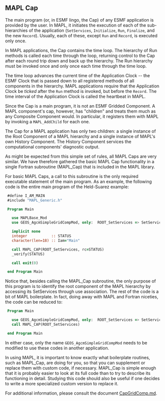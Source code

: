 ## MAPL Cap

The main program (or, in ESMF lingo, the Cap) of any ESMF application is 
provided by the user. In MAPL, it initiates the execution of each of the
sub-hierarchies of the application (`SetServices`, `Initialize`, `Run`,
`Finalize`, and the new `Record`). 
Usually, each of these, except `Run` and `Record`, is executed only once.

 In MAPL applications, the Cap contains the time loop.
 The hierarchy of Run methods is called each time through the loop,
 returning control to the Cap after each round trip down and back up
 the hierarchy. The Run hierarchy must be invoked once and only once
 each time through the time loop.

 The time loop advances the current time of the Application Clock -- the ESMF
 Clock that is passed down to all registered methods of all components in
 the hierarchy. MAPL applications require that the Application Clock be
 _ticked_ after the `Run` method is invoked, but before the `Record`.
 The time interval of the Application Clock is called the heartbeat in MAPL.

 Since the Cap is a main program, it is not an ESMF Gridded Component.
 A MAPL component's cap, however, has "children" and treats them much
 as any Composite Component would. In particular, it registers them with
 MAPL by invoking a `MAPL_AddChild` for each one.

 The Cap for a MAPL application has only two children: a single instance
 of the Root Component of a MAPL hierarchy and a single instance of MAPL's
 own History Component. The History Component services the computational
 components' diagnostic output.

 As might be expected from this simple set of rules, all MAPL Caps are
 very similar. We have therefore gathered the basic MAPL Cap functionality
 in a single Fortran subroutine (MAPL_Cap) that is included in the
 MAPL library.

 For basic MAPL Caps, a call to this subroutine is the only required
 executable statement of the main program. As an example, the following code
 is the entire main program of the Held-Suarez example:

```fortran
 #define I_AM_MAIN
 #include "MAPL_Generic.h"

 Program Main

   use MAPLBase_Mod
   use GEOS_AgcmSimpleGridCompMod, only:  ROOT_SetServices => SetServices

   implicit none
   integer           :: STATUS
   character(len=18) :: Iam="Main"

   call MAPL_CAP(ROOT_SetServices, rc=STATUS)
   _verify(STATUS)

   call exit(0)

 end Program Main
```

Notice that, besides calling the MAPL_Cap subroutine, the only purpose
of this program is to identify the root component of the MAPL hierarchy
by accessing its SetServices through use association. The rest of the code
is a bit of MAPL boilerplate. In fact, doing away with MAPL and Fortran
niceties, the code can be reduced to:

```fortran
 Program Main

   use GEOS_AgcmSimpleGridCompMod, only:  ROOT_SetServices => SetServices
   call MAPL_CAP(ROOT_SetServices)

 end Program Main
```

In either case, only the name `GEOS_AgcmSimpleGridCompMod` needs to be
modified to use these codes in another application.

In using MAPL, it is important to know exactly what boilerplate routines,
such as MAPL_Cap, are doing for you, so that you can supplement or replace
them with custom code, if necessary. MAPL_Cap is simple enough that it is
probably easier to look at its full code than to try to describe its
functioning in detail. Studying this code should also be useful if one
decides to write a more specialized custom version to replace it.

For additional information, please consult the document 
[CapGridComp.md](../../gridcomps/Cap/CapGridComp.md).
